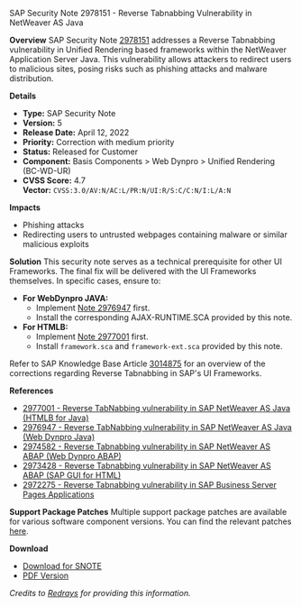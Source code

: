 SAP Security Note 2978151 - Reverse Tabnabbing Vulnerability in NetWeaver AS Java

**Overview**
SAP Security Note [2978151](https://me.sap.com/notes/2978151) addresses a Reverse Tabnabbing vulnerability in Unified Rendering based frameworks within the NetWeaver Application Server Java. This vulnerability allows attackers to redirect users to malicious sites, posing risks such as phishing attacks and malware distribution.

**Details**
- **Type:** SAP Security Note
- **Version:** 5
- **Release Date:** April 12, 2022
- **Priority:** Correction with medium priority
- **Status:** Released for Customer
- **Component:** Basis Components > Web Dynpro > Unified Rendering (BC-WD-UR)
- **CVSS Score:** 4.7  
  **Vector:** `CVSS:3.0/AV:N/AC:L/PR:N/UI:R/S:C/C:N/I:L/A:N`

**Impacts**
- Phishing attacks
- Redirecting users to untrusted webpages containing malware or similar malicious exploits

**Solution**
This security note serves as a technical prerequisite for other UI Frameworks. The final fix will be delivered with the UI Frameworks themselves. In specific cases, ensure to:
- **For WebDynpro JAVA:**
  - Implement [Note 2976947](https://me.sap.com/notes/2976947) first.
  - Install the corresponding AJAX-RUNTIME.SCA provided by this note.
- **For HTMLB:**
  - Implement [Note 2977001](https://me.sap.com/notes/2977001) first.
  - Install `framework.sca` and `framework-ext.sca` provided by this note.

Refer to SAP Knowledge Base Article [3014875](https://me.sap.com/notes/3014875) for an overview of the corrections regarding Reverse Tabnabbing in SAP's UI Frameworks.

**References**
- [2977001 - Reverse TabNabbing vulnerability in SAP NetWeaver AS Java (HTMLB for Java)](https://me.sap.com/notes/2977001)
- [2976947 - Reverse TabNabbing vulnerability in SAP NetWeaver AS Java (Web Dynpro Java)](https://me.sap.com/notes/2976947)
- [2974582 - Reverse Tabnabbing vulnerability in SAP NetWeaver AS ABAP (Web Dynpro ABAP)](https://me.sap.com/notes/2974582)
- [2973428 - Reverse Tabnabbing vulnerability in SAP NetWeaver AS ABAP (SAP GUI for HTML)](https://me.sap.com/notes/2973428)
- [2972275 - Reverse Tabnabbing vulnerability in SAP Business Server Pages Applications](https://me.sap.com/notes/2972275)

**Support Package Patches**
Multiple support package patches are available for various software component versions. You can find the relevant patches [here](https://me.sap.com/articles/support-package-patches).

**Download**
- [Download for SNOTE](https://notesdownloads.sap.com/note/0040000000337862021)
- [PDF Version](https://me.sap.com/notes/2978151.pdf)

*Credits to [Redrays](https://redrays.io) for providing this information.*